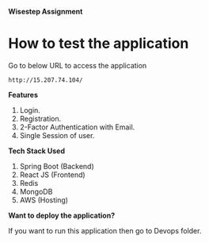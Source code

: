 **Wisestep Assignment**

# How to test the application

Go to below URL to access the application

`http://15.207.74.104/`

**Features**
1. Login.
2. Registration.
3. 2-Factor Authentication with Email.
4. Single Session of user.

**Tech Stack Used**
1. Spring Boot (Backend)
2. React JS (Frontend)
3. Redis 
4. MongoDB 
5. AWS (Hosting)

**Want to deploy the application?**

If you want to run this application then go to Devops folder.
